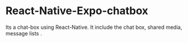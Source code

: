 # React-Native-Expo-chatbox
Its a chat-box using React-Native. It include the chat box, shared media, message lists .
